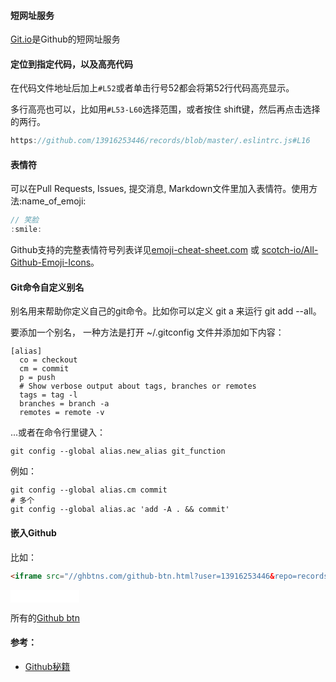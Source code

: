 #### 短网址服务

[Git.io](https://git.io/)是Github的短网址服务

#### 定位到指定代码，以及高亮代码

在代码文件地址后加上`#L52`或者单击行号52都会将第52行代码高亮显示。

多行高亮也可以，比如用`#L53-L60`选择范围，或者按住 shift键，然后再点击选择的两行。

```javascript
https://github.com/13916253446/records/blob/master/.eslintrc.js#L16
```

#### 表情符

可以在Pull Requests, Issues, 提交消息, Markdown文件里加入表情符。使用方法:name_of_emoji:

```javascript
// 笑脸
:smile:
```

Github支持的完整表情符号列表详见[emoji-cheat-sheet.com](https://www.webfx.com/tools/emoji-cheat-sheet/) 或 [scotch-io/All-Github-Emoji-Icons](https://github.com/scotch-io/All-Github-Emoji-Icons)。


#### Git命令自定义别名
别名用来帮助你定义自己的git命令。比如你可以定义 git a 来运行 git add --all。

要添加一个别名， 一种方法是打开 ~/.gitconfig 文件并添加如下内容：

```config
[alias]
  co = checkout
  cm = commit
  p = push
  # Show verbose output about tags, branches or remotes
  tags = tag -l
  branches = branch -a
  remotes = remote -v
```

...或者在命令行里键入：

```shell
git config --global alias.new_alias git_function
```

例如：

```shell
git config --global alias.cm commit
# 多个
git config --global alias.ac 'add -A . && commit'
```

#### 嵌入Github

比如：
```HTML
<iframe src="//ghbtns.com/github-btn.html?user=13916253446&repo=records&type=watch&count=true" allowtransparency="true" frameborder="0" scrolling="0" width="110" height="20"></iframe>
```

<iframe src="//ghbtns.com/github-btn.html?user=13916253446&repo=records&type=watch&count=true" allowtransparency="true" frameborder="0" scrolling="0" width="110" height="20" style="height:20px;"></iframe>

所有的[Github btn](https://ghbtns.com/)

#### 参考：

- [Github秘籍](https://snowdream86.gitbooks.io/github-cheat-sheet/content/zh/index.html#%E8%B0%83%E6%95%B4tab%E5%AD%97%E7%AC%A6%E6%89%80%E4%BB%A3%E8%A1%A8%E7%9A%84%E7%A9%BA%E6%A0%BC%E6%95%B0)